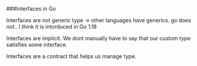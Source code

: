 ###Interfaces in Go

Interfaces are not generic type -> other languages have generics. go does not.. I think it is intorduced in Go 1.18

Interfaces are implicit. We dont manually have to say that our custom type satisfies some interface.

Interfaces are a contract that helps us manage type. 

